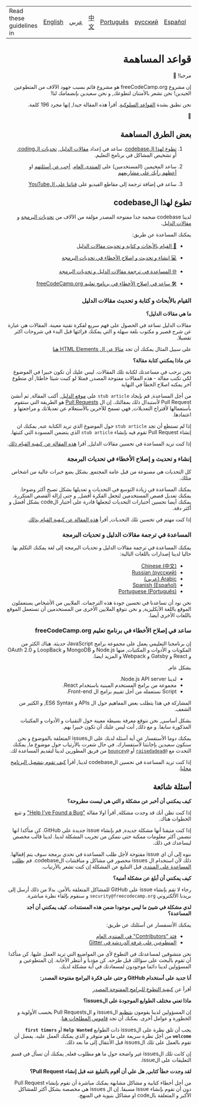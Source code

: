 <table>
    <tr>
        <!-- Do not translate this table -->
        <td> Read these guidelines in </td>
        <td><a href="/CONTRIBUTING.md"> English </a></td>
        <td><a href="/docs/arabic/CONTRIBUTING.md"> عربي </a></td>
        <td><a href="/docs/chinese/CONTRIBUTING.md"> 中文 </a></td>
        <td><a href="/docs/portuguese/CONTRIBUTING.md"> Português </a></td>
        <td><a href="/docs/russian/CONTRIBUTING.md"> русский </a></td>
        <td><a href="/docs/spanish/CONTRIBUTING.md"> Español </a></td>
        <td><a href="/docs/greek/CONTRIBUTING.md"> Ελληνικά </a></td>
    </tr>
</table>

<div dir="rtl" style="direction: rtl" markdown="1">

# قواعد المساهمة

مرحبا! 👋

إن مشروع freeCodeCamp.org هو مشروع قائم بسبب جهود الآلاف من المتطوعين الجيدين! نحن نشعر بالأمتنان لتطوعك, و نحن سعيدين بإنضمامك لنا!

نحن نطبق بشدة [القواعد السلوكية](https://www.freecodecamp.org/code-of-conduct). أقرأ هذه المقالة جيدا, إنها مجرد 196 كلمة.

🎉

## بعض الطرق المساهمة

1. [تطوع لهذا الcodebase](#تطوع-لهذا-الcodebase). ساعد في إعداد [مقالات الدليل](https://guide.freecodecamp.org/), [تحديات الcoding](https://learn.freecodecamp.org/), أو تشخيص المشاكل في برنامج التعليم.

2. ساعد المخيمين (المستخدمين) على [المنتدى العام](https://www.freecodecamp.org/forum/). [أجب عن أسئلتهم](https://www.freecodecamp.org/forum/?max_posts=1) او [أعطهم رأيك على مشاريعهم](https://www.freecodecamp.org/forum/c/project-feedback?max_posts=1)

3. ساعد في إضافة ترجمة إلى مقاطع الفيديو على [قناتنا على الYouTube](https://www.youtube.com/channel/UC8butISFwT-Wl7EV0hUK0BQ/videos)

## تطوع لهذا الcodebase

لدينا codebase ضخمة جدا مفتوحة المصدر مؤلفة من الآلاف من [تحديات البرمجة](https://learn.freecodecamp.org) و [مقالات الدليل](https://guide.freecodecamp.org).

يمكنك المساعدة عن طريق:

- [📝 القيام بالأبحاث و كتابة و تحديث مقالات الدليل](#القيام-بالأبحاث-و-كتابة-و-تحديث-مقالات-الدليل)

- [💻 إنشاء و تحديث و إصلاح الأخطاء في تحديات البرمجة](#إنشاء-و-تحديث-و-إصلاح-الأخطاء-في-تحديات-البرمجة)

- [🌐 المساعدة في ترجمة مقالات الدليل و تحديات البرمجة](#المساعدة-في-ترجمة-مقالات-الدليل-و-تحديات-البرمجة)

- [🛠 ساعد في إصلاح الأخطاء في برنامج تعليم freeCodeCamp.org](#ساعد-في-إصلاح-الأخطاء-في-برنامج-تعليم-freecodecamporg)

### القيام بالأبحاث و كتابة و تحديث مقالات الدليل

**ما هي مقالات الدليل؟**

مقالات الدليل تساعد في الحصول على فهم سريع لفكرة تقنية معينة. المقالات هي عبارة عن شرح قصير و مكتوب بلغة سهلة و التي يمكنك قرائتها قبل البدء في شروحات اكثر تفصيلا.

على سبيل المثال يمكنك أن تجد [مثالا عن ال HTML Elements هنا](./client/src/pages/html/elements/index.md)

**عن ماذا يمكنني كتابة مقالة؟**

نحن نرحب في مساعدتك لكتابة تلك المقالات. ليس عليك أن تكون خبيرا في الموضوع لكي تكتب مقالة - هذه المقالات مفتوحة المصدر, فمثلا لو كتبت شيئا خاطئا, أي متطوع آخر يمكنه اصلاح الخطأ في النهاية

من أجل المساعدة, قم بإيجاد `stub article` على [موقع الدليل](https://www.freecodecamp.org/guide), أكتب المقالة, ثم أنشئ Pull Request لأستبدال ذلك بمقالتك. إن ال [Pull Requests](https://help.github.com/articles/about-pull-requests/) هو الطريقة التي ستقوم بأستعمالها لأقتراح التعديلات, فهي تسمح للآخرين بالأستعلام عن تعديلاتك و مراجعتها و اعتمادها.

إذا لم تستطع أن تجد `stub article` حول الموضوع الذي تريد الكتابة عنه, يمكنك ان إنشاء Pull Request تقوم فيه بإنشاء `stub article` الذي يتضمن المسودة التي كتبتها.

إذا كنت تريد المساعدة في تحسين مقالات الدليل, أقرا [هذه المقالة عن كيفية القيام ذلك](/docs/how-to-work-on-guide-articles.md).

### إنشاء و تحديث و إصلاح الأخطاء في تحديات البرمجة

كل التحديات هي مصنوعة من قبل عامة المجتمع, بشكل يضع خبرات عالية من اشخاص مثلك.

يمكنك المساعدة في زيادة التوسع في التحديات و تعديلها بشكل تصبح أكثر وضوحا. يمكنك تعديل قصص المستخدمين لتجعل الفكرة أفضل, و حتى إزالة القصص المتكررة. يمكنك أيضا تحسين أختبارات التحديات لتجعلها قادرة على أختبار الcode بشكل أفضل و أكثر دقة.

إذا كنت مهتم في تحسين تلك التحديات, أقرأ [هذه المقالة عن كيفية القيام بذلك](/docs/how-to-work-on-coding-challenges.md).

### المساعدة في ترجمة مقالات الدليل و تحديات البرمجة

يمكنك المساعدة في ترجمة مقالات الدليل و تحديات البرمجة إلى لغة يمكنك التكلم بها. حاليا لدينا إصدارات باللغات التالية:

- [Chinese (中文)](https://github.com/freeCodeCamp/freeCodeCamp/tree/master/curriculum/challenges/chinese)
- [Russian (русский)](https://github.com/freeCodeCamp/freeCodeCamp/tree/master/curriculum/challenges/russian)
- [Arabic (عربي)](https://github.com/freeCodeCamp/freeCodeCamp/tree/master/curriculum/challenges/arabic)
- [Spanish (Español)](https://github.com/freeCodeCamp/freeCodeCamp/tree/master/curriculum/challenges/spanish)
- [Portuguese (Português)](https://github.com/freeCodeCamp/freeCodeCamp/tree/master/curriculum/challenges/portuguese)

نحن نود أن تساعدنا في تحسين جودة هذه الترجمات. الملايين من الأشخاص يستعملون الموقع باللغة الأنكليزية, و نحن نتوقع الملايين الأخرى من المستخدمين أن تستعمل الموقع باللغات الأخرى أيضا.

### ساعد في إصلاح الأخطاء في برنامج تعليم freeCodeCamp.org

إن برنامجنا التعليمي يعمل على مجموعة برامج JavaScript حديثة. هناك الكثر من المكونات و الأدوات و المكتبات, منها Node.js و MongoDB و LoopBack و OAuth 2.0 و React و Gatsby و Webpack و المزيد ايضا.

بشكل عام,

- لدينا Node.js API server.
- مجموعة من برامج المستخدم المبنية باستخدام React.
- Script نستعمله من أجل تقييم برامج ال Front-end.

المشاركة في هذا يتطلب بعض المفاهيم حول ال APIs و ES6 Syntax, و الكثير من الشغف.

بشكل أساسي, نحن نتوقع معرفة بسيطة معينة حول التقنيات و الأدوات و المكتبات المذكورة سابقا. و مع ذلك, أنت ليس عليك أن تكون خبيرا بهم.

يمكنك دوما الأستفسار عن أية أسئلة لديك على الissues المتعلقة بالموضوع و نحن سنكون سعيدين بإجابتنا لأستفسارك. في حال شعرت بالأرتياب حول موضوع ما, يمكنك التحدث مع [`@raisedadead`](https://github.com/raisedadead) أو [`@bouncey`](https://github.com/bouncey) من فريق المطورين لدينا لتقديم المساعدة لك.

إذا كنت تريد المساعدة في تحسين الcodebase لدينا, أقرأ [كيف تقوم بتشغيل البرنامج محليا](/docs/how-to-setup-freecodecamp-locally.md).

## أسئلة شائعة

**كيف يمكنني أن أخبر عن مشكلة و التي هي ليست مطروحة؟**

إذا كنت تظن أنك قد وجدت مشكلة, أقرأ اولا مقالة ["Help I've Found a Bug"](https://forum.freecodecamp.org/t/how-to-report-a-bug/19543) و تتبع الخطوات هناك.

إذا كنت متيقنا أنها مشكلة جديدة, قم بإنشاء issue جديدة على GitHub. كن متأكدا انها تتضمن أكثر معلومات ممكنة حتى نتمكن من تجريب المشكلة لدينا. لدينا قالب مخصص ليساعدك في ذلك.

ننوه إلى أن اي issue مفتوحة لأجل طلب المساعدة في تحدي برمجة سوف يتم إقفالها. ذلك لأن استخدام ال issues محصور في مشاكل و مناقشات الcodebase. قم [بطلب المساعدة على المنتدى](https://www.freecodecamp.org/forum) قبل التبليغ عن المشكلة إن كنت تشعر بالأرتياب.

**كيف يمكنني أن أبلغ عن مشكلة أمنية؟**

رجاء لا تقم بإنشاء issue على GitHub للمشاكل المتعلقة بالأمن. بدلا من ذلك أرسل إلى بريدنا الألكتروني `security@freecodecamp.org` و سنقوم بإلقاء نظرة مباشرة.

**لدي مشكلة في شيئ ما ليس موجودا ضمن هذه المستندات. كيف يمكنني أن أجد المساعدة؟**

يمكنك الأتسفسار عن أسئلتك عن طريق:

- [فئة "Contributors" في المنتدى العام](https://www.freecodecamp.org/forum/c/contributors)
- [المتطوعين على غرفة الدردشة في Gitter](https://gitter.im/FreeCodeCamp/Contributors)

نحن متشوقين لمساعدتك في التطوع لأي من المواضيع التي تريد العمل عليها. كن متأكدا أن تقوم بالبحث على سؤالك قبل طرحه. كن مؤدبا و أنتظر الأجابة. إن المتطوعين و المسؤولين لدينا دائما موجودون لمسعادتك في أية مشكلة لديك.

**أنا جديد على أستخدام GitHub و حتى على فكرة البرامج مفتوحة المصدر:**

أقرأ عن [كيفية التطوع للبرامج المفتوحة المصدر](https://github.com/freeCodeCamp/how-to-contribute-to-open-source)

**ماذا تعني مختلف الطوابع الموجودة على الissues؟**

إن المسؤولين لدينا يقومون [بتنظيم](https://en.wikipedia.org/wiki/Software_bug#Bug_management) الissues و الPull Requests بحسب الأولوية و الخطورة و عوامل أخرى. يمكنك أن تجد [قاموس المطلحات هنا](https://github.com/freecodecamp/freecodecamp/labels).

يجب أن تلق نظرة على الissues ذات الطوابع **`Help Wanted`** أو **`first timers welcome`** من أجل نظرة سريعة على ما هو متوفر و الذي يمكنك العمل عليه. يفضل أن تقوم بالعمل على تلك الissues قبل الأنتقال إلى ما بعد ذلك.

إن كانت تلك الissues غير واضحة حول ما هو مطلوب فعله, يمكنك أن تسأل في قسم التعليقات على الissue.

**لقد وجدت خطأ كتابي, هل علي أن أقوم بالتبليغ عنه قبل إنشاء Pull Request؟**

من أجل أخطاء كتابية و مشاكل مشابهة يمكنك مباشرة أن تقوم بإنشاء Pull Request دون أن تقوم بإنشاء issue مسبقا. إن ال issues هي مخصصة بشكل أكثر للمشاكل الأكبر و المتعلقة بالcode او مشاكل بنيوية في المنهج.

</div>
